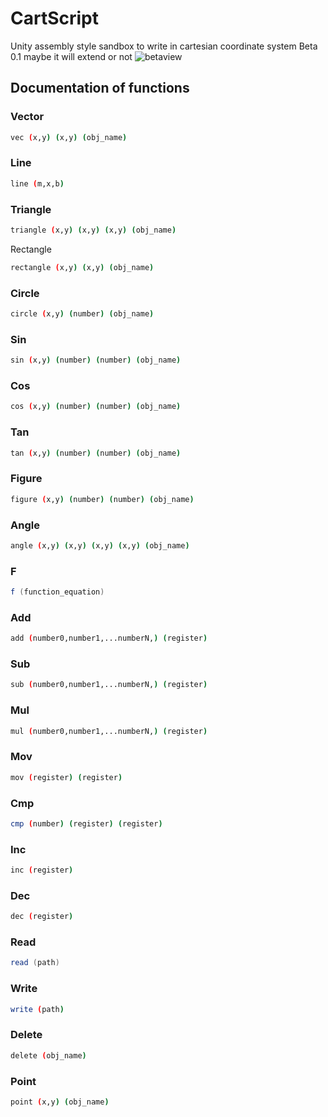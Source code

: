 # CartScript

Unity assembly style sandbox to write in cartesian coordinate system Beta 0.1
maybe it will extend or not
![betaview](https://github.com/meva0xC/Cartesian-coordinate-system/blob/main/Imgs/img_beta.png)

## Documentation of functions

### Vector
```sh
vec (x,y) (x,y) (obj_name)            
```
### Line 
```sh
line (m,x,b)            
```
### Triangle 
```sh
triangle (x,y) (x,y) (x,y) (obj_name)            
```
Rectangle 
```sh
rectangle (x,y) (x,y) (obj_name)            
```
### Circle 
```sh
circle (x,y) (number) (obj_name)            
```
### Sin 
```sh
sin (x,y) (number) (number) (obj_name)            
```
### Cos 
```sh
cos (x,y) (number) (number) (obj_name)          
```
### Tan
```sh
tan (x,y) (number) (number) (obj_name)           
```
### Figure 
```sh
figure (x,y) (number) (number) (obj_name)            
```
### Angle 
```sh
angle (x,y) (x,y) (x,y) (x,y) (obj_name)            
```
### F 
```c#
f (function_equation)            
```
### Add
```sh
add (number0,number1,...numberN,) (register)            
```
### Sub 
```sh
sub (number0,number1,...numberN,) (register)              
```
### Mul 
```sh
mul (number0,number1,...numberN,) (register)                 
```
### Mov 
```sh
mov (register) (register)           
```
### Cmp 
```sh
cmp (number) (register) (register)             
```
### Inc 
```sh
inc (register)          
```
### Dec 
```sh
dec (register)         
```
### Read
```c#
read (path)          
```
### Write
```sh
write (path)          
```
### Delete
```sh
delete (obj_name)          
```
### Point
```sh
point (x,y) (obj_name)          
```
